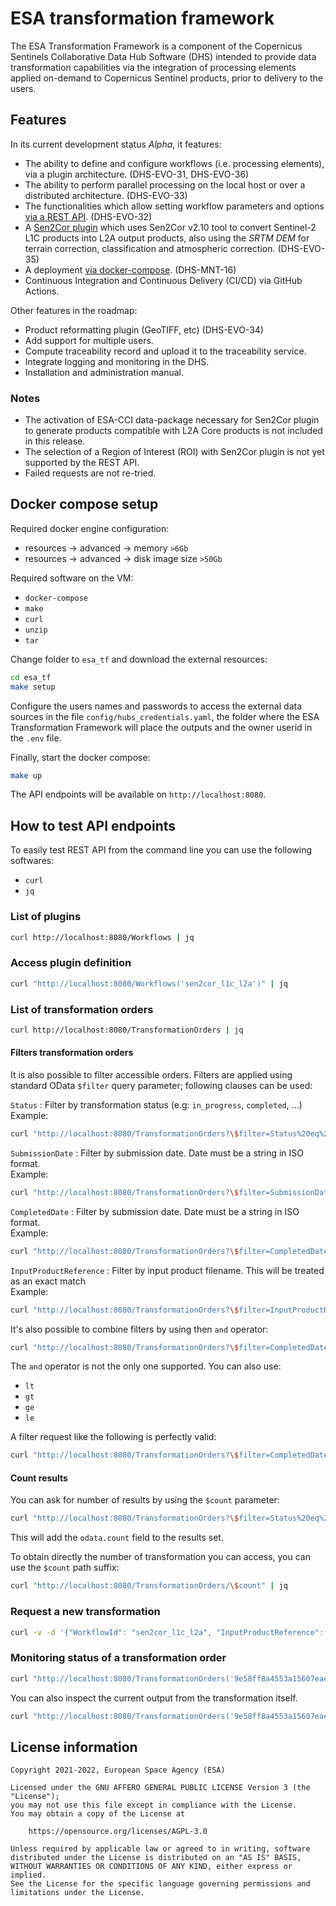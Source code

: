 # ESA transformation framework

The ESA Transformation Framework is a component of the
Copernicus Sentinels Collaborative Data Hub Software (DHS) intended to provide
data transformation capabilities via the integration of processing elements
applied on-demand to Copernicus Sentinel products, prior to delivery to the users.

## Features

In its current development status *Alpha*, it features:

- The ability to define and configure workflows
  (i.e. processing elements), via a plugin architecture. (DHS-EVO-31, DHS-EVO-36)
- The ability to perform parallel processing on the local host
  or over a distributed architecture. (DHS-EVO-33)
- The functionalities which allow setting workflow parameters and options
  [via a REST API](#How-to-test-API-endpoints). (DHS-EVO-32)
- A [Sen2Cor plugin](https://step.esa.int/main/snap-supported-plugins/sen2cor/)
  which uses Sen2Cor v2.10 tool to convert Sentinel-2 L1C products into L2A output products,
  also using the *SRTM DEM* for terrain correction, classification and atmospheric correction. (DHS-EVO-35)
- A deployment [via docker-compose](#Docker-compose-startup). (DHS-MNT-16)
- Continuous Integration and Continuous Delivery (CI/CD) via GitHub Actions.

Other features in the roadmap:

- Product reformatting plugin (GeoTIFF, etc) (DHS-EVO-34)
- Add support for multiple users.
- Compute traceability record and upload it to the traceability service.
- Integrate logging and monitoring in the DHS.
- Installation and administration manual.

### Notes

- The activation of ESA-CCI data-package necessary for Sen2Cor plugin
  to generate products compatible with L2A Core products is not included in this release.
- The selection of a Region of Interest (ROI)
  with Sen2Cor plugin is not yet supported by the REST API.
- Failed requests are not re-tried.

## Docker compose setup

Required docker engine configuration:

- resources -> advanced -> memory `>6Gb`
- resources -> advanced -> disk image size `>50Gb`

Required software on the VM:

- `docker-compose`
- `make`
- `curl`
- `unzip`
- `tar`

Change folder to `esa_tf` and download the external resources:

```bash
cd esa_tf
make setup
```

Configure the users names and passwords to access the external data sources in the file
`config/hubs_credentials.yaml`, the folder where the ESA Transformation Framework
will place the outputs and the owner userid in the `.env` file.

Finally, start the docker compose:

```bash
make up
```

The API endpoints will be available on `http://localhost:8080`.

## How to test API endpoints

To easily test REST API from the command line you can use the following softwares:

- `curl`
- `jq`

### List of plugins

```bash
curl http://localhost:8080/Workflows | jq
```

### Access plugin definition

```bash
curl "http://localhost:8080/Workflows('sen2cor_l1c_l2a')" | jq
```

### List of transformation orders

```bash
curl http://localhost:8080/TransformationOrders | jq
```

#### Filters transformation orders

It is also possible to filter accessible orders.
Filters are applied using standard OData `$filter` query parameter; following clauses can be used:

`Status`
: Filter by transformation status (e.g: `in_progress`, `completed`, …)  
  Example:

  ```bash
  curl "http://localhost:8080/TransformationOrders?\$filter=Status%20eq%20'completed'" | jq
  ```
  
`SubmissionDate`
: Filter by submission date. Date must be a string in ISO format.  
  Example:

  ```bash
  curl "http://localhost:8080/TransformationOrders?\$filter=SubmissionDate%20eq%20'2022-01-25T08:53:47.961866'" | jq
  ```

`CompletedDate`
: Filter by submission date. Date must be a string in ISO format.  
  Example:

  ```bash
  curl "http://localhost:8080/TransformationOrders?\$filter=CompletedDate%20eq%20'2022-01-25T09:07:51.908863'" | jq
  ```

`InputProductReference`
: Filter by input product filename. This will be treated as an exact match  
  Example:

  ```bash
  curl "http://localhost:8080/TransformationOrders?\$filter=InputProductReference%20eq%20'S2A_MSIL1C_20211022T062221_N0301_R048_T39GWH_20211022T064132.zip'" | jq
  ```

It's also possible to combine filters by using then `and` operator:

```bash
curl "http://localhost:8080/TransformationOrders?\$filter=CompletedDate%20eq%20'2022-01-25T09:07:51.908863'%20and%20InputProductReference%20eq%20'S2A_MSIL1C_20211022T062221_N0301_R048_T39GWH_20211022T064132.zip'" | jq
```

The `and` operator is not the only one supported.
You can also use:

- `lt`
- `gt`
- `ge`
- `le`

A filter request like the following is perfectly valid:

```bash
curl "http://localhost:8080/TransformationOrders?\$filter=CompletedDate%20ge%20'2022-01-01'%20and%20CompletedDate%20lt%20'2022-02-01'" | jq
```

#### Count results

You can ask for number of results by using the `$count` parameter:

```bash
curl "http://localhost:8080/TransformationOrders?\$filter=Status%20eq%20'completed'&\$count=true" | jq
```

This will add the `odata.count` field to the results set.

To obtain directly the number of transformation you can access, you can use the `$count` path suffix:

```bash
curl "http://localhost:8080/TransformationOrders/\$count" | jq
```

### Request a new transformation

```bash
curl -v -d '{"WorkflowId": "sen2cor_l1c_l2a", "InputProductReference": {"Reference": "S2A_MSIL1C_20211022T062221_N0301_R048_T39GWH_20211022T064132.zip", "DataSourceName": "scihub"}, "WorkflowOptions": {"Aerosol_Type": "MARITIME", "Mid_Latitude": "AUTO", "Ozone_Content": 0, "Cirrus_Correction": true, "DEM_Terrain_Correction": true}}' -H "Content-Type: application/json" http://localhost:8080/TransformationOrders | jq
```

### Monitoring status of a transformation order

```bash
curl "http://localhost:8080/TransformationOrders('9e58ff8a4553a15607eae4ce85736811')" | jq
```

You can also inspect the current output from the transformation itself.

```bash
curl "http://localhost:8080/TransformationOrders('9e58ff8a4553a15607eae4ce85736811')/Log/\$value"
```


## License information

```text
Copyright 2021-2022, European Space Agency (ESA)

Licensed under the GNU AFFERO GENERAL PUBLIC LICENSE Version 3 (the "License");
you may not use this file except in compliance with the License.
You may obtain a copy of the License at

    https://opensource.org/licenses/AGPL-3.0

Unless required by applicable law or agreed to in writing, software
distributed under the License is distributed on an "AS IS" BASIS,
WITHOUT WARRANTIES OR CONDITIONS OF ANY KIND, either express or implied.
See the License for the specific language governing permissions and
limitations under the License.
```
